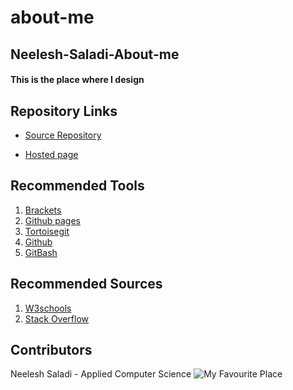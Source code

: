 # about-me
## Neelesh-Saladi-About-me
#### This is the place where I design
## Repository Links
* [Source Repository](https://github.com/neeleshsaladi/about-me/edit/master/README.md)

* [Hosted page]()
## Recommended Tools
1. [Brackets](http://brackets.io/)
2. [Github pages](https://pages.github.com/)
3. [Tortoisegit](https://tortoisegit.org/)
4. [Github](https://github.com/)
5. [GitBash](https://git-scm.com/downloads)
## Recommended Sources
1. [W3schools](https://www.w3schools.com/)
2. [Stack Overflow](https://stackoverflow.com/)
## Contributors
Neelesh Saladi - Applied Computer Science
![My Favourite Place](https://lh3.googleusercontent.com/9O36pnIX37ZqNiOmxYMb-T_6UiaNLLbZeLYs0mdBuQuk9Pq_reQcnNQkNsl1HeIXMQmJsOql4pPviSh0zFmTsT6FMCiUnD8I5pvmP0mrxpyNlCz8y9TYgb4llHZp2gTmjUt1KiQTNNf1zkb3xxZEyXFj8-0GZfEsd55QQNbOLdPKguIpeSUgZdHJq55i4qb-tVcqSlLnB0k16gjR60mISEEbDw8xGbKrP_r1auqtwXHKnZe-5riQ9zL8l_ZUlhHYa4ojeyF5-a0dMs7rKWCfuhzkC0yLzCEXjgFeB_N5JRD1b8BGfy9xHXfqMO7CaBr0Rn2vR_ZAWQTVohIQxD2xQH9cNKE_h6Kfpc0bMhGGayIi3vhXnkc1HfXKGafQB8xFIq-PX5cUie3gwMQbF322RWmNqTqJCroMdLJmzYv5JmJn9XdFnSWvRH-QPqrKwtgnG4cNUFM8YuHo7Gh73HF1aK5wkyzCLITF2KmmTA-FJTGfOxGs2KW_TuLRmq7Vk9rePZJaKMfkw0cC4a1-w2qXopkzFhkVZw2hSDBFfEsMqpFROFh2-ZyoKwnibgLdrKr8hFaQapsh29aKp7wmQThXJarJXN-KzOSBPCBf-qK62bXmct6BdhSHDnlOnnXl7_ELIyxXR6mSIqvqILmrq00SWvu7LaYPEpVR1l2TjrO58KKEkHUxZIl9m3w=w1179-h663-no)
